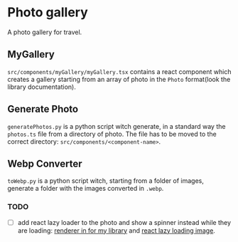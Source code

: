 # Photo gallery
A photo gallery for travel.

## MyGallery
`src/components/myGallery/myGallery.tsx` contains a react component which creates a gallery starting from an array of photo in the `Photo` format(look the library documentation).

## Generate Photo
`generatePhotos.py` is a python script witch generate, in a standard way the `photos.ts` file from a directory of photo.
The file has to be moved to the correct directory: `src/components/<component-name>`.

## Webp Converter
`toWebp.py` is a python script witch, starting from a folder of images, generate a folder with the images converted in `.webp`.

### TODO
- [ ] add react lazy loader to the photo and show a spinner instead while they are loading: [renderer in for my library](https://react-photo-album.com/documentation#RenderPhoto) and [react lazy loading image](https://www.npmjs.com/package/react-lazy-load-image-component).
